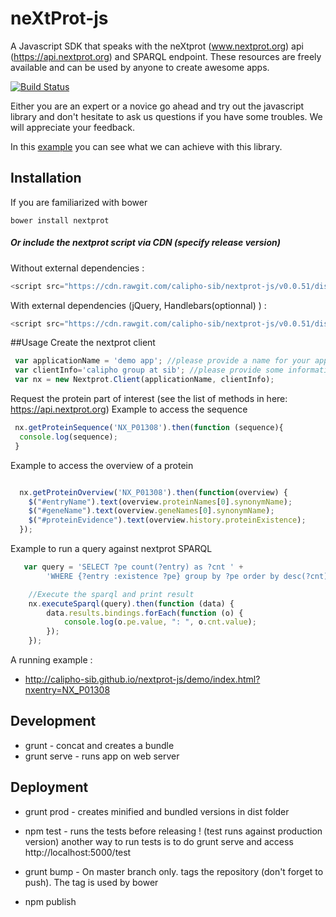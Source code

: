 # neXtProt-js

A Javascript SDK that speaks with the neXtprot (www.nextprot.org) api (https://api.nextprot.org) and SPARQL endpoint. These resources are freely available and can be used by anyone to create awesome apps.

[![Build Status](https://travis-ci.org/calipho-sib/nextprot-js.svg?branch=develop)](https://travis-ci.org/calipho-sib/nextprot-js)


Either you are an expert or a novice go ahead and try out the javascript library and don't hesitate to ask us questions if you have some troubles. We will appreciate your feedback.

In this [example](https://cdn.rawgit.com/calipho-sib/nextprot-viewers/v0.1.0/sequence/app/index.html?nxentry=NX_P01308&inputOption=true) you can see what we can achieve with this library.

## Installation 
If you are familiarized with bower
```
bower install nextprot
```

##### Or include the nextprot script via CDN (specify release version)

Without external dependencies :
```javascript
<script src="https://cdn.rawgit.com/calipho-sib/nextprot-js/v0.0.51/dist/nextprot.min.js"></script>
```
With external dependencies (jQuery, Handlebars(optionnal) ) :
```javascript
<script src="https://cdn.rawgit.com/calipho-sib/nextprot-js/v0.0.51/dist/nextprot.bundle.js"></script>
```


##Usage
Create the nextprot client  
```javascript
 var applicationName = 'demo app'; //please provide a name for your application
 var clientInfo='calipho group at sib'; //please provide some information about you
 var nx = new Nextprot.Client(applicationName, clientInfo);
```

Request the protein part of interest (see the list of methods in here: https://api.nextprot.org)
Example to access the sequence
```javascript
 nx.getProteinSequence('NX_P01308').then(function (sequence){
  console.log(sequence);
 }
```

Example to access the overview of a protein
```javascript

  nx.getProteinOverview('NX_P01308').then(function(overview) {
    $("#entryName").text(overview.proteinNames[0].synonymName);
    $("#geneName").text(overview.geneNames[0].synonymName);
    $("#proteinEvidence").text(overview.history.proteinExistence);
  });

```

Example to run a query against nextprot SPARQL
```javascript
   var query = 'SELECT ?pe count(?entry) as ?cnt ' +
        'WHERE {?entry :existence ?pe} group by ?pe order by desc(?cnt)';

    //Execute the sparql and print result
    nx.executeSparql(query).then(function (data) {
        data.results.bindings.forEach(function (o) {
            console.log(o.pe.value, ": ", o.cnt.value);
        });
    });
```
A running example : 
  * http://calipho-sib.github.io/nextprot-js/demo/index.html?nxentry=NX_P01308


## Development

* grunt - concat and creates a bundle
* grunt serve - runs app on web server


## Deployment 

* grunt prod - creates minified and bundled versions in dist folder
* npm test - runs the tests before releasing ! (test runs against production version)
another way to run tests is to do grunt serve and access http://localhost:5000/test

* grunt bump - On master branch only. tags the repository (don't forget to push). The tag is used by bower
* npm publish
